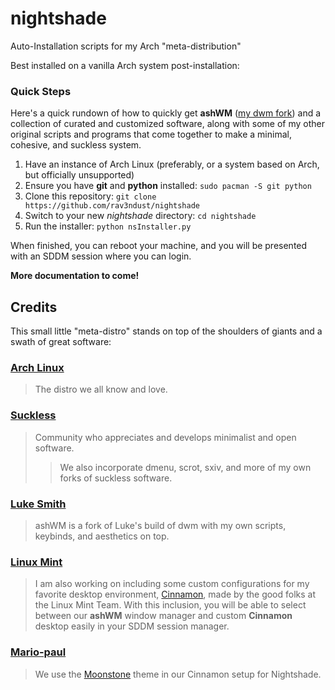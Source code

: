 # nightshade
Auto-Installation scripts for my Arch "meta-distribution"

Best installed on a vanilla Arch system post-installation: 

### Quick Steps

Here's a quick rundown of how to quickly get **ashWM** ([my dwm fork](https://github.com/rav3ndust/ashWM)) and a collection of curated and customized software, along with some of my other original scripts and programs that come together to make a minimal, cohesive, and suckless system.

1. Have an instance of Arch Linux (preferably, or a system based on Arch, but officially unsupported)
2. Ensure you have **git** and **python** installed: `sudo pacman -S git python`
3. Clone this repository: `git clone https://github.com/rav3ndust/nightshade`
4. Switch to your new *nightshade* directory: `cd nightshade` 
5. Run the installer: `python nsInstaller.py`

When finished, you can reboot your machine, and you will be presented with an SDDM session where you can login. 

**More documentation to come!**

## Credits

This small little "meta-distro" stands on top of the shoulders of giants and a swath of great software: 

### [Arch Linux](https://archlinux.org)

> The distro we all know and love.

### [Suckless](https://suckless.org)

> Community who appreciates and develops minimalist and open software.
>> We also incorporate dmenu, scrot, sxiv, and more of my own forks of suckless software. 

### [Luke Smith](https://github.com/LukeSmithxyz)

> ashWM is a fork of Luke's build of dwm with my own scripts, keybinds, and aesthetics on top.

### [Linux Mint](https://linuxmint.com)

> I am also working on including some custom configurations for my favorite desktop environment, [Cinnamon](https://cinnamon-spices.linuxmint.com/), made by the good folks at the Linux Mint Team. With this inclusion, you will be able to select between our **ashWM** window manager and custom **Cinnamon** desktop easily in your SDDM session manager. 

### [Mario-paul](https://github.com/Mario-paul)

> We use the [Moonstone](https://cinnamon-spices.linuxmint.com/themes/view/Moonstone) theme in our Cinnamon setup for Nightshade. 
